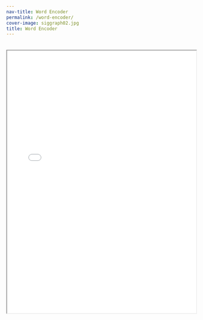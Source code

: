 ```yaml
---
nav-title: Word Encoder
permalink: /word-encoder/
cover-image: siggraph02.jpg
title: Word Encoder
---
```

<iframe style="width:100%; height:700px; margin-top:20px;" src="//wordencoder.astrovandalistas.cc">
</iframe>
